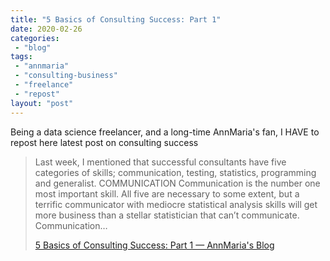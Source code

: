 ```yaml
---
title: "5 Basics of Consulting Success: Part 1"
date: 2020-02-26
categories: 
 - "blog"
tags: 
 - "annmaria"
 - "consulting-business"
 - "freelance"
 - "repost"
layout: "post"
---
```


Being a data science freelancer, and a long-time AnnMaria's fan, I HAVE to repost here latest post on consulting success

> Last week, I mentioned that successful consultants have five categories of skills; communication, testing, statistics, programming and generalist. COMMUNICATION Communication is the number one most important skill. All five are necessary to some extent, but a terrific communicator with mediocre statistical analysis skills will get more business than a stellar statistician that can’t communicate. Communication…
> 
> [5 Basics of Consulting Success: Part 1 — AnnMaria's Blog](https://www.thejuliagroup.com/blog/5-basics-of-consulting-success-part-1/)
